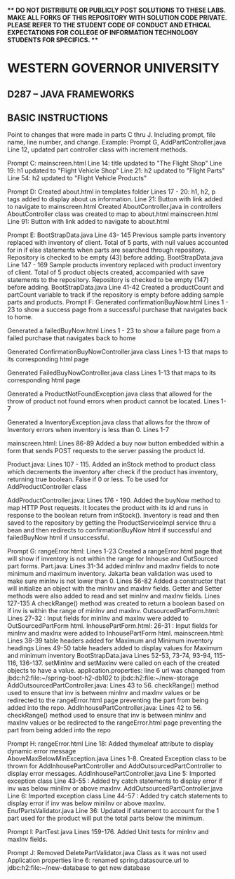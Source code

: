 <strong>** DO NOT DISTRIBUTE OR PUBLICLY POST SOLUTIONS TO THESE LABS. MAKE ALL FORKS OF THIS REPOSITORY WITH SOLUTION CODE PRIVATE. PLEASE REFER TO THE STUDENT CODE OF CONDUCT AND ETHICAL EXPECTATIONS FOR COLLEGE OF INFORMATION TECHNOLOGY STUDENTS FOR SPECIFICS. ** </strong>

# WESTERN GOVERNOR UNIVERSITY 
## D287 – JAVA FRAMEWORKS

## BASIC INSTRUCTIONS
Point to changes that were made in parts C thru J. Including prompt, file name, line number, and change.
Example: Prompt G, AddPartController.java Line 12, updated part controller class with increment methods.

Prompt C: mainscreen.html Line 14: title updated to "The Flight Shop"
                          Line 19: h1 updated to "Flight Vehicle Shop"
                          Line 21: h2 updated to "Flight Parts"
                          Line 54: h2 updated to "Flight Vehicle Products"

Prompt D: Created about.html in templates folder
                          Lines 17 - 20: h1, h2, p tags added to display about us information.
                          Line 21: Button with link added to navigate to mainscreen.html
          Created AboutController.java in controllers
                          AboutController class was created to map to about.html 
          mainscreen.html Line 91: Button with link added to navigate to about.html

Prompt E: BootStrapData.java Line 43- 145 Previous sample parts inventory                                   replaced with inventory of client. Total of 5                                     parts, with null values accounted for in if                                 else statements when parts are searched                                     through repository. Repository is checked to                                be empty (43) before adding.
            BootStrapData.java Line 147 - 169 Sample products inventory                         replaced with product inventory of client.                       Total of 5 product objects created,                             accompanied with save statements to the                           repository. Repository is checked to be empty                      (147) before adding.
            BootStrapData.java Line 41-42 Created a productCount and                            partCount variable to track if the repository                   is empty before adding sample parts and                         products.
Prompt F: Generated confirmationBuyNow.html Lines 1 - 23 to show a success page from a successful purchase that navigates back to home.

  Generated a failedBuyNow.html Lines 1 - 23 to show a failure page from a failed purchase that navigates back to home

  Generated ConfirmationBuyNowController.java class Lines 1-13 that maps to its corresponding html page

  Generated FailedBuyNowController.java class Lines 1-13 that maps to its corresponding html page

  Generated a ProductNotFoundException.java class that allowed for the throw of product not found errors when product cannot be located. Lines 1-7

  Generated a InventoryException.java class that allows for the throw of Inventory errors when inventory is less than 0. Lines 1-7

  mainscreen.html: Lines 86-89 Added a buy now button embedded within a form that sends POST requests to the server passing the product Id. 

  Product.java: Lines 107 - 115. Added an inStock method to product class which decrements the inventory after check if the product has inventory, returning true boolean. False if 0 or less. To be used for AddProductController class

  AddProductController.java: Lines 176 - 190. Added the buyNow method to map HTTP Post requests. It locates the product with its id and runs in response to the boolean return from inStock(). Inventory is read and then saved to the repository by getting the ProductServiceImpl service thru a bean and then redirects to confirmationBuyNow html if successful and failedBuyNow html if unsuccessful.
            
Prompt G: 
    rangeError.html: Lines 1-23 Created a rangeError.html page that will show if            inventory is not within the range for Inhouse and OutSourced part           forms.
    Part.java: Lines 31-34 added minInv and maxInv fields to note minimum and               maximum inventory. Jakarta bean validation was used to make sure                minInv is not lower than 0.
                Lines 56-82 Added a constructor that will initialize an object with the minInv and maxInv fields. Getter and Setter methods were also added to read and set minInv and maxInv fields.
                Lines 127-135 A checkRange() method was created to return a boolean based on if inv is within the range of minInv and maxInv.
    OutsourcedPartForm.html: Lines 27-32 : Input fields for minInv and maxInv were          added to OutSourcedPartForm html. 
    InhousePartForm.html: 26-31 : Input fields for minInv and maxInx were added to          InhousePartForm html.
    mainscreen.html: Lines 38-39 table headers added for Maximum and Minimum                    inventory headings
                    Lines 49-50 table headers added to display values for Maximum and minimum inventory
    BootStrapData.java Lines 52-53, 73-74, 93-94, 115-116, 136-137. setMinInv and           setMaxInv were called on each of the created objects to have a                 value. 
    application.properties: line 6 url was changed from                                     jbdc:h2:file:~/spring-boot-h2-db102 to jbdc:h2:file:~/new-storage
    AddOutsourcedPartController.java: Lines 43 to 56. checkRange() method used to           ensure that inv is between minInv and maxInv values or be                   redirected to the rangeError.html page preventing the part from             being added into the repo.
    AddInhousePartController.java: Lines 42 to 56. checkRange() method used to              ensure that inv is between minInv and maxInv values or be                   redirected to the rangeError.html page preventing the part from             being added into the repo
  
Prompt H: rangeError.html Line 18: Added thymeleaf attribute to display   dynamic error message   
            AboveMaxBelowMinException.java Lines 1-8. Created Exception class to be thrown for AddInhousePartController and AddOutsourcedPartController to display error messages.
    AddInhousePartController.java Line 5: Imported exception class
                                    Line 43-55 : Added try catch statements to display error if inv was below miniInv or above maxInv.
    AddOutsourcedPartController.java Line 6: Imported exception class
            Line 44-57 : Added try catch statements to display error if inv was below miniInv or above maxInv.
    EnufPartsValidator.java Line 36: Updated if statement to account for the 1 part used for the product will put the total parts below the minimum.

Prompt I: PartTest.java Lines 159-176. Added Unit tests for minInv and maxInv fields.

Prompt J: Removed DeletePartValidator.java Class as it was not used
            Application properties line 6: renamed spring.datasource.url to jdbc:h2:file:~/new-database to get new database